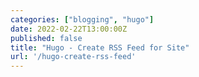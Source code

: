 ```yaml
---
categories: ["blogging", "hugo"]
date: 2022-02-22T13:00:00Z
published: false
title: "Hugo - Create RSS Feed for Site"
url: '/hugo-create-rss-feed'
---
```



<!--more-->